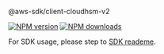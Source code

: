 @aws-sdk/client-cloudhsm-v2

[![NPM version](https://img.shields.io/npm/v/@aws-sdk/client-cloudhsm-v2/beta.svg)](https://www.npmjs.com/package/@aws-sdk/client-cloudhsm-v2)
[![NPM downloads](https://img.shields.io/npm/dm/@aws-sdk/client-cloudhsm-v2.svg)](https://www.npmjs.com/package/@aws-sdk/client-cloudhsm-v2)

For SDK usage, please step to [SDK reademe](https://github.com/aws/aws-sdk-js-v3).

